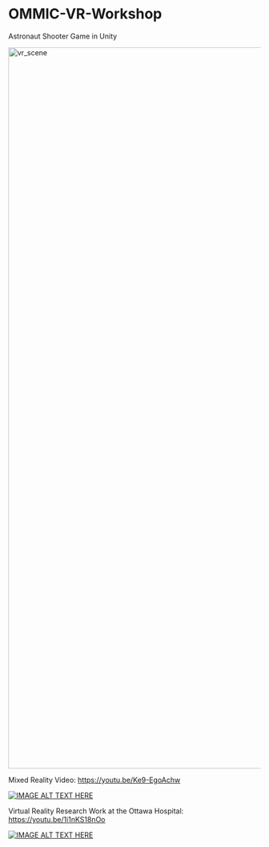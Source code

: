 # OMMIC-VR-Workshop

Astronaut Shooter Game in Unity

<img width="1440" alt="vr_scene" src="https://user-images.githubusercontent.com/7401790/47573845-47120b80-d90c-11e8-9407-3ac8a6100c78.png">

Mixed Reality Video: https://youtu.be/Ke9-EgoAchw

[![IMAGE ALT TEXT HERE](https://user-images.githubusercontent.com/7401790/47606037-7f811a80-d9dc-11e8-9b8f-c5d8d43d1dbb.png)](https://youtu.be/Ke9-EgoAchw)

Virtual Reality Research Work at the Ottawa Hospital: https://youtu.be/1i1nKS18nOo

[![IMAGE ALT TEXT HERE](https://user-images.githubusercontent.com/7401790/47606063-e999bf80-d9dc-11e8-907f-50db273e33fa.png)](https://youtu.be/1i1nKS18nOo)
